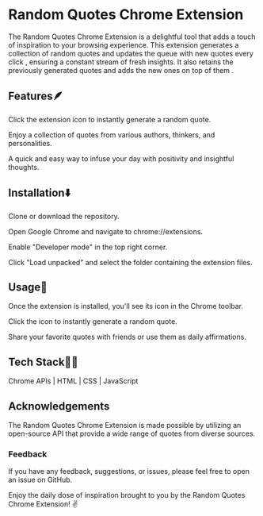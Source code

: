 # Random Quotes Chrome Extension
The Random Quotes Chrome Extension is a delightful tool that adds a touch of inspiration to your browsing experience. This extension generates a collection of random quotes and updates the queue with new quotes every click , ensuring a constant stream of fresh insights. It also retains the previously generated quotes and adds the new ones on top of them .

## Features🪶
Click the extension icon to instantly generate a random quote.

Enjoy a collection of quotes from various authors, thinkers, and personalities.

A quick and easy way to infuse your day with positivity and insightful thoughts.

## Installation⬇️
Clone or download the repository.

Open Google Chrome and navigate to chrome://extensions.

Enable "Developer mode" in the top right corner.

Click "Load unpacked" and select the folder containing the extension files.

## Usage🚀
Once the extension is installed, you'll see its icon in the Chrome toolbar.

Click the icon to instantly generate a random quote.

Share your favorite quotes with friends or use them as daily affirmations.

## Tech Stack👨‍💻
Chrome APIs |
HTML |
CSS |
JavaScript

## Acknowledgements
The Random Quotes Chrome Extension is made possible by utilizing an open-source API that provide a wide range of quotes from diverse sources.

### Feedback
If you have any feedback, suggestions, or issues, please feel free to open an issue on GitHub.

Enjoy the daily dose of inspiration brought to you by the Random Quotes Chrome Extension! ✌️
